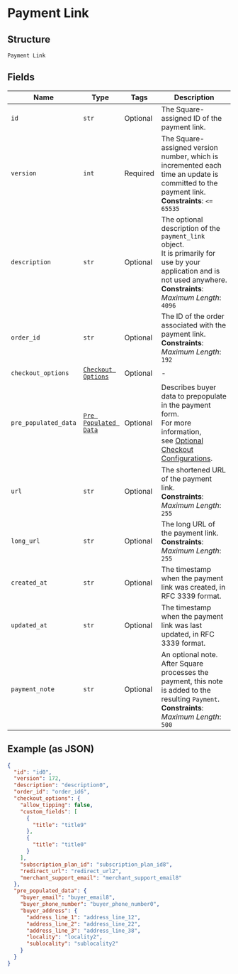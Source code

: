 
# Payment Link

## Structure

`Payment Link`

## Fields

| Name | Type | Tags | Description |
|  --- | --- | --- | --- |
| `id` | `str` | Optional | The Square-assigned ID of the payment link. |
| `version` | `int` | Required | The Square-assigned version number, which is incremented each time an update is committed to the payment link.<br>**Constraints**: `<= 65535` |
| `description` | `str` | Optional | The optional description of the `payment_link` object.<br>It is primarily for use by your application and is not used anywhere.<br>**Constraints**: *Maximum Length*: `4096` |
| `order_id` | `str` | Optional | The ID of the order associated with the payment link.<br>**Constraints**: *Maximum Length*: `192` |
| `checkout_options` | [`Checkout Options`](../../doc/models/checkout-options.md) | Optional | - |
| `pre_populated_data` | [`Pre Populated Data`](../../doc/models/pre-populated-data.md) | Optional | Describes buyer data to prepopulate in the payment form.<br>For more information,<br>see [Optional Checkout Configurations](https://developer.squareup.com/docs/checkout-api/optional-checkout-configurations). |
| `url` | `str` | Optional | The shortened URL of the payment link.<br>**Constraints**: *Maximum Length*: `255` |
| `long_url` | `str` | Optional | The long URL of the payment link.<br>**Constraints**: *Maximum Length*: `255` |
| `created_at` | `str` | Optional | The timestamp when the payment link was created, in RFC 3339 format. |
| `updated_at` | `str` | Optional | The timestamp when the payment link was last updated, in RFC 3339 format. |
| `payment_note` | `str` | Optional | An optional note. After Square processes the payment, this note is added to the<br>resulting `Payment`.<br>**Constraints**: *Maximum Length*: `500` |

## Example (as JSON)

```json
{
  "id": "id0",
  "version": 172,
  "description": "description0",
  "order_id": "order_id6",
  "checkout_options": {
    "allow_tipping": false,
    "custom_fields": [
      {
        "title": "title9"
      },
      {
        "title": "title0"
      }
    ],
    "subscription_plan_id": "subscription_plan_id8",
    "redirect_url": "redirect_url2",
    "merchant_support_email": "merchant_support_email8"
  },
  "pre_populated_data": {
    "buyer_email": "buyer_email8",
    "buyer_phone_number": "buyer_phone_number0",
    "buyer_address": {
      "address_line_1": "address_line_12",
      "address_line_2": "address_line_22",
      "address_line_3": "address_line_38",
      "locality": "locality2",
      "sublocality": "sublocality2"
    }
  }
}
```

